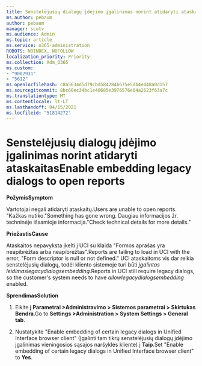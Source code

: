 ```yaml
---
title: Senstelėjusių dialogų įdėjimo įgalinimas norint atidaryti ataskaitas
ms.author: pebaum
author: pebaum
manager: scotv
ms.audience: Admin
ms.topic: article
ms.service: o365-administration
ROBOTS: NOINDEX, NOFOLLOW
localization_priority: Priority
ms.collection: Adm_O365
ms.custom:
- "9002931"
- "5612"
ms.openlocfilehash: c8a5634d5d79cbd584284b675e5db4e448a0d157
ms.sourcegitcommit: 8bc60ec34bc1e40685e3976576e04a2623f63a7c
ms.translationtype: MT
ms.contentlocale: lt-LT
ms.lasthandoff: 04/15/2021
ms.locfileid: "51814272"
---
```

# <a name="enable-embedding-legacy-dialogs-to-open-reports"></a><span data-ttu-id="1fa91-102">Senstelėjusių dialogų įdėjimo įgalinimas norint atidaryti ataskaitas</span><span class="sxs-lookup"><span data-stu-id="1fa91-102">Enable embedding legacy dialogs to open reports</span></span>

<span data-ttu-id="1fa91-103">**Požymis**</span><span class="sxs-lookup"><span data-stu-id="1fa91-103">**Symptom**</span></span>

<span data-ttu-id="1fa91-104">Vartotojai negali atidaryti ataskaitų.</span><span class="sxs-lookup"><span data-stu-id="1fa91-104">Users are unable to open reports.</span></span> <span data-ttu-id="1fa91-105">"Kažkas nutiko.</span><span class="sxs-lookup"><span data-stu-id="1fa91-105">"Something has gone wrong.</span></span> <span data-ttu-id="1fa91-106">Daugiau informacijos žr. techninėje išsamioje informacija."</span><span class="sxs-lookup"><span data-stu-id="1fa91-106">Check technical details for more details."</span></span>

<span data-ttu-id="1fa91-107">**Priežastis**</span><span class="sxs-lookup"><span data-stu-id="1fa91-107">**Cause**</span></span>

<span data-ttu-id="1fa91-108">Ataskaitos nepavyksta įkelti į UCI su klaida "Formos aprašas yra neapibrėžtas arba neapibrėžtas".</span><span class="sxs-lookup"><span data-stu-id="1fa91-108">Reports are failing to load in UCI with the error, "Form descriptor is null or not defined."</span></span> <span data-ttu-id="1fa91-109">UCI ataskaitoms vis dar reikia senstelėjusių dialogų, todėl kliento sistemoje turi būti *įgalintas leidimaslegacydialogsembedding.*</span><span class="sxs-lookup"><span data-stu-id="1fa91-109">Reports in UCI still require legacy dialogs, so the customer's system needs to have *allowlegacydialogsembedding* enabled.</span></span>

<span data-ttu-id="1fa91-110">**Sprendimas**</span><span class="sxs-lookup"><span data-stu-id="1fa91-110">**Solution**</span></span>

1. <span data-ttu-id="1fa91-111">Eikite **į Parametrai >Administravimo > Sistemos parametrai > Skirtukas Bendra**.</span><span class="sxs-lookup"><span data-stu-id="1fa91-111">Go to **Settings >Administration > System Settings > General tab**.</span></span>

2. <span data-ttu-id="1fa91-112">Nustatykite "Enable embedding of certain legacy dialogs in Unified Interface browser client" (Įgalinti tam tikrų senstelėjusių dialogų įdėjimo įgalinimas vieningosios sąsajos naršyklės kliente) į **Taip**.</span><span class="sxs-lookup"><span data-stu-id="1fa91-112">Set "Enable embedding of certain legacy dialogs in Unified Interface browser client" to **Yes**.</span></span>
